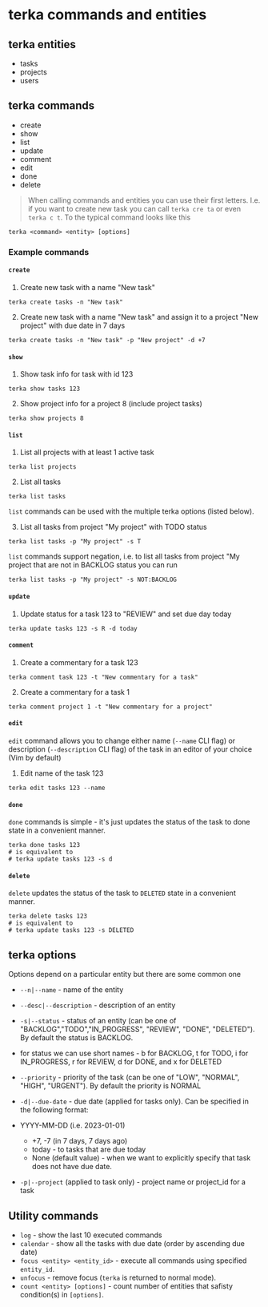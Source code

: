 # terka commands and entities

## terka entities

* tasks
* projects
* users

## terka commands
* create
* show
* list
* update
* comment
* edit
* done
* delete

> When calling commands and entities you can use their first letters.
> I.e. if you want to create new task you can call `terka cre ta` or even `terka c t`.
To the typical command looks like this

```
terka <command> <entity> [options]
```

### Example commands

#### `create`

1. Create new task with a name "New task"

```
terka create tasks -n "New task"
```

2. Create new task with a name "New task" and assign it to a project "New project" with due date in 7 days

```
terka create tasks -n "New task" -p "New project" -d +7
```


#### `show`

1. Show task info for task with id 123

```
terka show tasks 123
```

2. Show project info for a project 8 (include project tasks)

```
terka show projects 8
```

#### `list`

1. List all projects with at least 1 active task

```
terka list projects
```

2. List all tasks
```
terka list tasks
```

`list` commands can be used with the multiple terka options (listed below).

3. List all tasks from project "My project" with TODO status

```
terka list tasks -p "My project" -s T
```

`list` commands support negation, i.e. to list all tasks from project "My project that are not in BACKLOG status you can run

```
terka list tasks -p "My project" -s NOT:BACKLOG
```

#### `update`

1. Update  status for a task 123 to "REVIEW" and set due day today

```
terka update tasks 123 -s R -d today
```

#### `comment`

1. Create a commentary for a task 123

```
terka comment task 123 -t "New commentary for a task"
```

2. Create a commentary for a task 1

```
terka comment project 1 -t "New commentary for a project"
```
#### `edit`

`edit` command allows you to change either name (`--name` CLI flag) or description (`--description` CLI flag) of the task in an editor of your choice (Vim by default)

1. Edit name of the task 123
```
terka edit tasks 123 --name
```

#### `done`

`done` commands is simple - it's just updates the status of the task to done state in a convenient manner.

```
terka done tasks 123
# is equivalent to
# terka update tasks 123 -s d
```

#### `delete`

`delete` updates the status of the task to `DELETED` state in a convenient manner.

```
terka delete tasks 123
# is equivalent to
# terka update tasks 123 -s DELETED
```

## terka options
Options depend on a particular entity but there are some common one
* `--n|--name` - name of the entity
* `--desc|--description` - description of an entity
* `-s|--status` - status of an entity (can be one of "BACKLOG","TODO","IN_PROGRESS", "REVIEW", "DONE", "DELETED"). By default the status is BACKLOG.
* for status we can use short names - b for BACKLOG, t for TODO, i for IN_PROGRESS, r for REVIEW, d for DONE, and x for DELETED
 * `--priority` - priority of the task (can be one of "LOW", "NORMAL", "HIGH", "URGENT"). By default the priority is NORMAL
 * `-d|--due-date` - due date (applied for tasks only). Can be specified in the following format:
 * YYYY-MM-DD (i.e. 2023-01-01)
   * +7, -7 (in 7 days, 7 days ago)
   * today - to tasks that are due today
   * None (default value) - when we want to explicitly specify that task does not have due date.

 * `-p|--project` (applied to task only) - project name or project_id for a task


 ## Utility commands

 * `log` - show the last 10 executed commands
 * `calendar` - show all the tasks with due date (order by ascending due date)
 * `focus <entity> <entity_id>` - execute all commands using specified `entity_id`.
 * `unfocus` - remove focus (`terka` is returned to normal mode).
 * `count <entity> [options]` -  count number of entities that safisty condition(s) in `[options]`.

